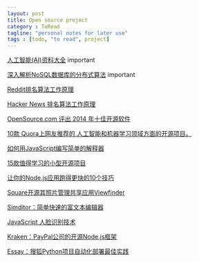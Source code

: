 ```yaml
---
layout: post
title: Open source project
category : ToRead
tagline: "personal notes for later use"
tags : [todo, "to read", project]
---
```



[人工智能(AI)资料大全](http://www.techug.com/awesome-artificial-intelligence)
important

[深入解析NoSQL数据库的分布式算法](http://www.techug.com/distributed-algorithms-in-nosql-databases)
important

[Reddit排名算法工作原理](http://www.aqee.net/how-reddit-ranking-algorithms-work/)

[Hacker News 排名算法工作原理](http://www.aqee.net/how-hacker-news-ranking-algorithm-works/)

[OpenSource.com 评出 2014 年十佳开源软件](http://www.iteye.com/news/29961)

[10款   Quora上网友推荐的 人工智能和机器学习领域方面的开源项目。](http://www.iteye.com/news/29876)

[如何用JavaScript编写简单的解释器](http://www.labazhou.net/2014/11/how-to-write-a-simple-interpreter-in-javascript/)

[15款值得学习的小型开源项目](http://www.iteye.com/news/29751)

[让你的Node.js应用跑得更快的10个技巧](http://www.iteye.com/news/29301)

[Square开源其照片管理共享应用Viewfinder](http://www.iteye.com/news/29023)

[Simditor：简单快速的富文本编辑器](http://www.iteye.com/news/29034)

[JavaScript 人脸识别技术](http://www.iteye.com/news/29033)

[Kraken：PayPal公司的开源Node.js框架](http://www.iteye.com/news/28488-kraken-Node-js-web-framework-from-paypal)

[Essay：搜狐Python项目自动化部署最佳实践](http://www.iteye.com/news/28495-essay-sohu-python-auto-deploy-tool)







